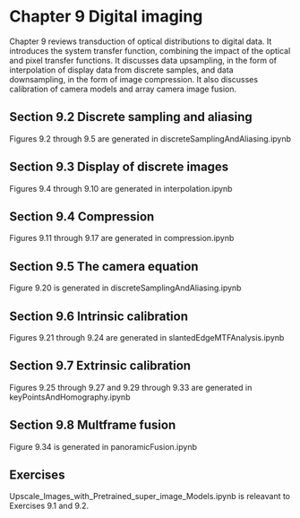 # Chapter 9 Digital imaging 

Chapter 9 reviews transduction of optical distributions to digital data. It introduces the system transfer function, combining the impact of the optical and pixel transfer functions. It discusses data upsampling, in the form of interpolation of display data from discrete samples, and data downsampling, in the form of image compression. It also discusses calibration of camera models and array camera image fusion. 

## Section 9.2 Discrete sampling and aliasing
Figures 9.2 through 9.5 are generated in discreteSamplingAndAliasing.ipynb

## Section 9.3 Display of discrete images 
Figures 9.4 through  9.10 are generated in interpolation.ipynb

## Section 9.4 Compression
Figures 9.11 through 9.17 are generated in compression.ipynb

## Section 9.5 The camera equation
Figure 9.20 is generated in discreteSamplingAndAliasing.ipynb

## Section 9.6 Intrinsic calibration 
Figures 9.21 through 9.24 are generated in slantedEdgeMTFAnalysis.ipynb

## Section 9.7 Extrinsic calibration 
Figures 9.25 through 9.27 and 9.29 through 9.33 are generated in keyPointsAndHomography.ipynb

## Section 9.8 Multframe fusion
Figure 9.34 is generated in panoramicFusion.ipynb

## Exercises 
Upscale_Images_with_Pretrained_super_image_Models.ipynb is releavant to Exercises 9.1 and 9.2. 

